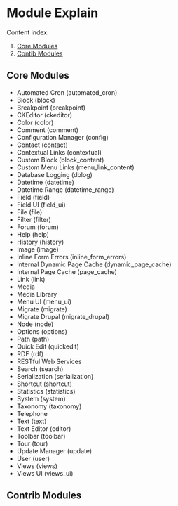 # Module Explain

Content index:

1. [Core Modules](#core-modules)
2. [Contib Modules](#contrib-modules)

## Core Modules

* Automated Cron (automated_cron)
* Block (block)
* Breakpoint (breakpoint)
* CKEditor (ckeditor)
* Color (color)
* Comment (comment)
* Configuration Manager (config)
* Contact (contact)
* Contextual Links (contextual)
* Custom Block (block_content)
* Custom Menu Links (menu_link_content)
* Database Logging (dblog)
* Datetime (datetime)
* Datetime Range (datetime_range)
* Field (field)
* Field UI (field_ui)
* File (file)
* Filter (filter)
* Forum (forum)
* Help (help)
* History (history)
* Image (image)
* Inline Form Errors (inline_form_errors)
* Internal Dynamic Page Cache (dynamic_page_cache)
* Internal Page Cache (page_cache)
* Link (link)
* Media
* Media Library
* Menu UI (menu_ui)
* Migrate (migrate)
* Migrate Drupal (migrate_drupal)
* Node (node)
* Options (options)
* Path (path)
* Quick Edit (quickedit)
* RDF (rdf)
* RESTful Web Services
* Search (search)
* Serialization (serialization)
* Shortcut (shortcut)
* Statistics (statistics)
* System (system)
* Taxonomy (taxonomy)
* Telephone
* Text (text)
* Text Editor (editor)
* Toolbar (toolbar)
* Tour (tour)
* Update Manager (update)
* User (user)
* Views (views)
* Views UI (views_ui)

## Contrib Modules

